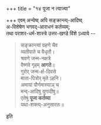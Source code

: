 +++
title = "१४ पूजा न त्याज्या"

+++
एवम् अन्येष्व् अपि सङ्क्रान्त्य्-आदिष्व्  
अ-विशेषेण भगवद्-आराधनं कर्तव्यम्;  
तथा पराशर-धर्म-शास्त्रे उत्तर-खण्डे विंशे ऽध्याये -- 

> सङ्क्रान्त्यां ग्रहणे चैव  
व्यतीपाते च वैधृतौ।  
श्रवणे जन्म-नक्षत्रे  
वैष्णवे गृहम् **आगते**॥  
गुरोर् जन्म-र्क्ष-दिवसे  
माता-पित्रोर् मृते ऽहनि।  
अमायां पौर्णमास्याञ् च  
मन्व्-आदिषु युगादीषु॥  
एतेषु **पूजा कर्तव्या**  
यथा-शक्त्य्-अनुसारतः॥ 

इति

